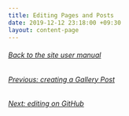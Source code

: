 ```yaml
---
title: Editing Pages and Posts
date: 2019-12-12 23:18:00 +09:30
layout: content-page
---
```


###### [Back to the site user manual](/administration/)

###### [Previous: creating a Gallery Post](/creating-a-gallery-post/)

###### [Next: editing on GitHub](/editing-on-github/)